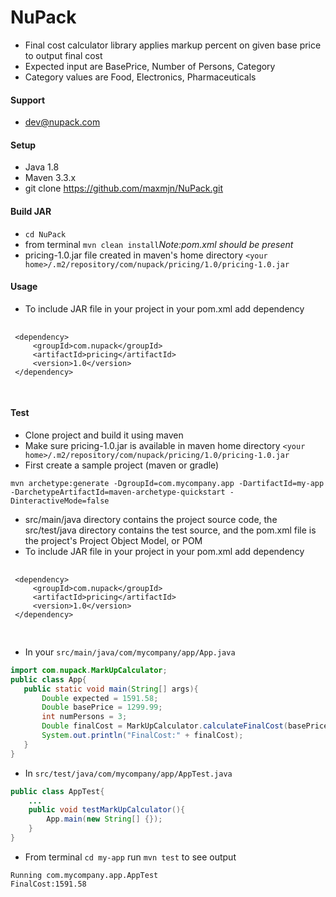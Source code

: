 # NuPack
- Final cost calculator library applies markup percent on given base price to output final cost
- Expected input are BasePrice, Number of Persons, Category
- Category values are Food, Electronics, Pharmaceuticals

#### Support
- dev@nupack.com

#### Setup

 - Java 1.8
 - Maven 3.3.x
 - git clone https://github.com/maxmjn/NuPack.git

#### Build JAR
 - ```cd NuPack``` 
 - from terminal ```mvn clean install```<i>Note:pom.xml should be present</i>
 - pricing-1.0.jar file created in maven's home directory
 ```<your home>/.m2/repository/com/nupack/pricing/1.0/pricing-1.0.jar```

#### Usage
 - To include JAR file in your project in your pom.xml add dependency
 <pre>
 <code>
 &lt;dependency&gt;
     &lt;groupId&gt;com.nupack&lt;/groupId&gt;
     &lt;artifactId&gt;pricing&lt;/artifactId&gt;
     &lt;version&gt;1.0&lt;/version&gt;
 &lt;/dependency&gt;
 </code>
 </pre>

#### Test
 - Clone project and build it using maven
 - Make sure pricing-1.0.jar is available in maven home directory
  ```<your home>/.m2/repository/com/nupack/pricing/1.0/pricing-1.0.jar```
 - First create a sample project (maven or gradle)
  ```
  mvn archetype:generate -DgroupId=com.mycompany.app -DartifactId=my-app -DarchetypeArtifactId=maven-archetype-quickstart -DinteractiveMode=false
  ```
 - src/main/java directory contains the project source code, the src/test/java directory contains the test source, and the pom.xml file is the project's Project Object Model, or POM 
 - To include JAR file in your project in your pom.xml add dependency
 <pre>
 <code>
 &lt;dependency&gt;
     &lt;groupId&gt;com.nupack&lt;/groupId&gt;
     &lt;artifactId&gt;pricing&lt;/artifactId&gt;
     &lt;version&gt;1.0&lt;/version&gt;
 &lt;/dependency&gt;
 </code>
 </pre>
 - In your ```src/main/java/com/mycompany/app/App.java```
 ```Java
import com.nupack.MarkUpCalculator;
public class App{
    public static void main(String[] args){
        Double expected = 1591.58;
        Double basePrice = 1299.99;
        int numPersons = 3;
        Double finalCost = MarkUpCalculator.calculateFinalCost(basePrice, numPersons, "food" );
        System.out.println("FinalCost:" + finalCost);
    }
}
```
- In ```src/test/java/com/mycompany/app/AppTest.java```
```Java
public class AppTest{
    ...
    public void testMarkUpCalculator(){
        App.main(new String[] {});
    }
}
```
- From terminal ```cd my-app``` run ```mvn test``` to see output 
```
Running com.mycompany.app.AppTest
FinalCost:1591.58
```
